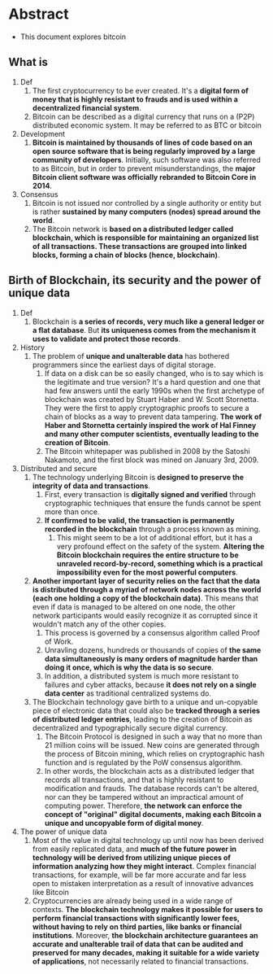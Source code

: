 # Abstract

- This document explores bitcoin

## What is

1. Def
   1. The first cryptocurrency to be ever created. It's a **digital form of money that is highly resistant to frauds and is used within a decentralized financial system**.
   2. Bitcoin can be described as a digital currency that runs on a (P2P) distributed economic system. It may be referred to as BTC or bitcoin
2. Development
   1. **Bitcoin is maintained by thousands of lines of code based on an open source software that is being regularly improved by a large community of developers**. Initially, such software was also referred to as Bitcoin, but in order to prevent misunderstandings, the **major Bitcoin client software was officially rebranded to Bitcoin Core in 2014**.
3. Consensus
   1. Bitcoin is not issued nor controlled by a single authority or entity but is rather **sustained by many computers (nodes) spread around the world**.
   2. The Bitcoin network is **based on a distributed ledger called blockchain, which is responsible for maintaining an organized list of all transactions. These transactions are grouped into linked blocks, forming a chain of blocks (hence, blockchain)**.

## Birth of Blockchain, its security and the power of unique data

1. Def
   1. Blockchain is **a series of records, very much like a general ledger or a flat database**. But **its uniqueness comes from the mechanism it uses to validate and protect those records**.
2. History
   1. The problem of **unique and unalterable data** has bothered programmers since the earliest days of digital storage.
      1. If data on a disk can be so easily changed, who is to say which is the legitimate and true version? It's a hard question and one that had few answers until the early 1990s when the first archetype of blockchain was created by Stuart Haber and W. Scott Stornetta. They were the first to apply cryptographic proofs to secure a chain of blocks as a way to prevent data tampering. **The work of Haber and Stornetta certainly inspired the work of Hal Finney and many other computer scientists, eventually leading to the creation of Bitcoin**.
      2. The Bitcoin whitepaper was published in 2008 by the Satoshi Nakamoto, and the first block was mined on January 3rd, 2009.
3. Distributed and secure
   1. The technology underlying Bitcoin is **designed to preserve the integrity of data and transactions**.
      1. First, every transaction is **digitally signed and verified** through cryptographic techniques that ensure the funds cannot be spent more than once.
      2. **If confirmed to be valid, the transaction is permanently recorded in the blockchain** through a process known as mining.
         1. This might seem to be a lot of additional effort, but it has a very profound effect on the safety of the system. **Altering the Bitcoin blockchain requires the entire structure to be unraveled record-by-record, something which is a practical impossibility even for the most powerful computers**.
   2. **Another important layer of security relies on the fact that the data is distributed through a myriad of network nodes across the world (each one holding a copy of the blockchain data)**. This means that even if data is managed to be altered on one node, the other network participants would easily recognize it as corrupted since it wouldn't match any of the other copies.
      1. This process is governed by a consensus algorithm called Proof of Work.
      2. Unravling dozens, hundreds or thousands of copies of **the same data simultaneously is many orders of magnitude harder than doing it once, which is why the data is so secure**.
      3. In addition, a distributed system is much more resistant to failures and cyber attacks, because **it does not rely on a single data center** as traditional centralized systems do.
   3. The Blockchain technology gave birth to a unique and un-copyable piece of electronic data that could also be **tracked through a series of distributed ledger entries**, leading to the creation of Bitcoin as decentralized and typographically secure digital currency.
      1. The Bitcoin Protocol is designed in such a way that no more than 21 million coins will be issued. New coins are generated through the process of Bitcoin mining, which relies on cryptographic hash function and is regulated by the PoW consensus algorithm.
      2. In other words, the blockchain acts as a distributed ledger that records all transactions, and that is highly resistant to modification and frauds. The database records can't be altered, nor can they be tampered without an impractical amount of computing power. Therefore, **the network can enforce the concept of "original" digital documents, making each Bitcoin a unique and uncopyable form of digital money**.
4. The power of unique data
      1. Most of the value in digital technology up until now has been derived from easily replicated data, and **much of the future power in technology will be derived from utilizing unique pieces of information analyzing how they might interact**. Complex financial transactions, for example, will be far more accurate and far less open to mistaken interpretation as a result of innovative advances like Bitcoin
      2. Cryptocurrencies are already being used in a wide range of contexts. **The blockchain technology makes it possible for users to perform financial transactions with significantly lower fees, without having to rely on third parties, like banks or financial institutions**. Moreover, **the blockchain architecture guarantees an accurate and unalterable trail of data that can be audited and preserved for many decades, making it suitable for a wide variety of applications**, not necessarily related to financial transactions.